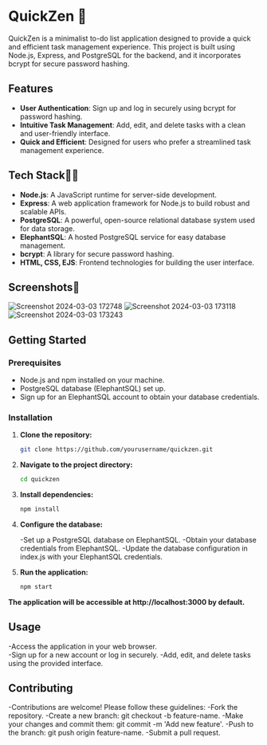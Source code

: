 # QuickZen 🧾

QuickZen is a minimalist to-do list application designed to provide a quick and efficient task management experience. This project is built using Node.js, Express, and PostgreSQL for the backend, and it incorporates bcrypt for secure password hashing.

## Features 

- **User Authentication**: Sign up and log in securely using bcrypt for password hashing.
- **Intuitive Task Management**: Add, edit, and delete tasks with a clean and user-friendly interface.
- **Quick and Efficient**: Designed for users who prefer a streamlined task management experience.

## Tech Stack👨‍💻

- **Node.js**: A JavaScript runtime for server-side development.
- **Express**: A web application framework for Node.js to build robust and scalable APIs.
- **PostgreSQL**: A powerful, open-source relational database system used for data storage.
- **ElephantSQL**: A hosted PostgreSQL service for easy database management.
- **bcrypt**: A library for secure password hashing.
- **HTML, CSS, EJS**: Frontend technologies for building the user interface.

## Screenshots📸

![Screenshot 2024-03-03 172748](https://github.com/abhaydixit07/QuickZen/assets/120455759/178b6573-6611-40be-8351-59b9ac72187a)
![Screenshot 2024-03-03 173118](https://github.com/abhaydixit07/QuickZen/assets/120455759/b27d5f72-b60f-4f32-886e-c508cca060f4)
![Screenshot 2024-03-03 173243](https://github.com/abhaydixit07/QuickZen/assets/120455759/05614272-b2a9-491e-aeb4-2907fe069f0a)


## Getting Started

### Prerequisites

- Node.js and npm installed on your machine.
- PostgreSQL database (ElephantSQL) set up.
- Sign up for an ElephantSQL account to obtain your database credentials.

### Installation

1. **Clone the repository:**

   ```bash
   git clone https://github.com/yourusername/quickzen.git
2. **Navigate to the project directory:**

   ```bash
   cd quickzen
3. **Install dependencies:**
   ```bash
   npm install

4. **Configure the database:**

   -Set up a PostgreSQL database on ElephantSQL.
   -Obtain your database credentials from ElephantSQL.
   -Update the database configuration in index.js with your ElephantSQL credentials.

5. **Run the application:**
   ```bash
   npm start

**The application will be accessible at http://localhost:3000 by default.**

## Usage
   -Access the application in your web browser.  
   -Sign up for a new account or log in securely.
   -Add, edit, and delete tasks using the provided interface.
## Contributing
   -Contributions are welcome! Please follow these guidelines:
   -Fork the repository.
   -Create a new branch: git checkout -b feature-name.
   -Make your changes and commit them: git commit -m 'Add new feature'.
   -Push to the branch: git push origin feature-name.
   -Submit a pull request.

